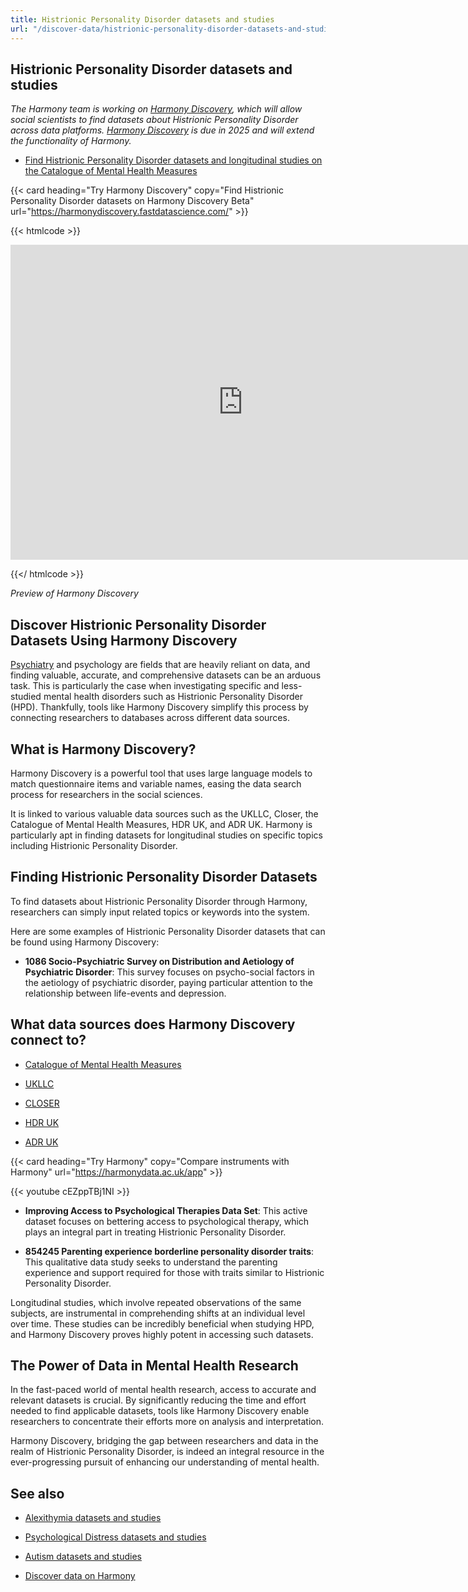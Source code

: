 ```yaml
---
title: Histrionic Personality Disorder datasets and studies
url: "/discover-data/histrionic-personality-disorder-datasets-and-studies"
---
```


## Histrionic Personality Disorder datasets and studies

*The Harmony team is working on [Harmony Discovery](https://harmonydiscovery.fastdatascience.com/), which will allow social scientists to find datasets about Histrionic Personality Disorder across data platforms. [Harmony Discovery](https://harmonydiscovery.fastdatascience.com/) is due in 2025 and will extend the functionality of Harmony.*

* [Find Histrionic Personality Disorder datasets and longitudinal studies on the Catalogue of Mental Health Measures](https://www.cataloguementalhealth.ac.uk/?content=search&query=Topic:histrionic+personality+disorder)


{{< card heading="Try Harmony Discovery" copy="Find Histrionic Personality Disorder datasets on Harmony Discovery Beta" url="https://harmonydiscovery.fastdatascience.com/" >}}

{{< htmlcode >}}

<iframe src="https://www.veed.io/embed/b8eb93ee-5cca-4b09-8b5d-34b614cb0f58" width="744" height="504" frameborder="0" title="Thomas Wood's Video - Oct 23, 2024" webkitallowfullscreen mozallowfullscreen allowfullscreen></iframe>

{{</ htmlcode >}}

*Preview of Harmony Discovery*


## Discover Histrionic Personality Disorder Datasets Using Harmony Discovery

[Psychiatry](/ai-in-mental-health/bmc-psychiatry-paper) and psychology are fields that are heavily reliant on data, and finding valuable, accurate, and comprehensive datasets can be an arduous task. This is particularly the case when investigating specific and less-studied mental health disorders such as Histrionic Personality Disorder (HPD). Thankfully, tools like Harmony Discovery simplify this process by connecting researchers to databases across different data sources.

## What is Harmony Discovery?

Harmony Discovery is a powerful tool that uses large language models to match questionnaire items and variable names, easing the data search process for researchers in the social sciences.

It is linked to various valuable data sources such as the UKLLC, Closer, the Catalogue of Mental Health Measures, HDR UK, and ADR UK. Harmony is particularly apt in finding datasets for longitudinal studies on specific topics including Histrionic Personality Disorder.

## Finding Histrionic Personality Disorder Datasets

To find datasets about Histrionic Personality Disorder through Harmony, researchers can simply input related topics or keywords into the system.

Here are some examples of Histrionic Personality Disorder datasets that can be found using Harmony Discovery:

- **1086 Socio-Psychiatric Survey on Distribution and Aetiology of Psychiatric Disorder**: This survey focuses on psycho-social factors in the aetiology of psychiatric disorder, paying particular attention to the relationship between life-events and depression.

## What data sources does Harmony Discovery connect to?

* [Catalogue of Mental Health Measures](https://www.cataloguementalhealth.ac.uk/)

* [UKLLC](https://explore.ukllc.ac.uk)

* [CLOSER](https://closer.ac.uk/)

* [HDR UK](https://www.healthdatagateway.org/)

* [ADR UK](https://www.adruk.org/data-access/data-catalogue/)

{{< card heading="Try Harmony" copy="Compare instruments with Harmony" url="https://harmonydata.ac.uk/app" >}}

{{< youtube cEZppTBj1NI >}}



- **Improving Access to Psychological Therapies Data Set**: This active dataset focuses on bettering access to psychological therapy, which plays an integral part in treating Histrionic Personality Disorder.

- **854245 Parenting experience borderline personality disorder traits**: This qualitative data study seeks to understand the parenting experience and support required for those with traits similar to Histrionic Personality Disorder.

Longitudinal studies, which involve repeated observations of the same subjects, are instrumental in comprehending shifts at an individual level over time. These studies can be incredibly beneficial when studying HPD, and Harmony Discovery proves highly potent in accessing such datasets.

## The Power of Data in Mental Health Research

In the fast-paced world of mental health research, access to accurate and relevant datasets is crucial. By significantly reducing the time and effort needed to find applicable datasets, tools like Harmony Discovery enable researchers to concentrate their efforts more on analysis and interpretation.

Harmony Discovery, bridging the gap between researchers and data in the realm of Histrionic Personality Disorder, is indeed an integral resource in the ever-progressing pursuit of enhancing our understanding of mental health.

## See also

* [Alexithymia datasets and studies](/discover-data/alexithymia-datasets-and-studies)

* [Psychological Distress datasets and studies](/discover-data/psychological-distress-datasets-and-studies)

* [Autism datasets and studies](/discover-data/autism-datasets-and-studies)

* [Discover data on Harmony](/discover-data/)
